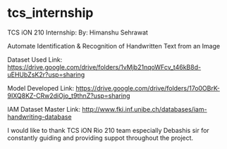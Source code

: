 # tcs_internship

TCS iON 210 Internship:
By: Himanshu Sehrawat

Automate Identification & Recognition of Handwritten Text from an Image

Dataset Used Link: https://drive.google.com/drive/folders/1vMjb21nqoWFcv_t46kB8d-uEHUbZsK2r?usp=sharing

Model Developed Link: https://drive.google.com/drive/folders/17o0OBrK-9IXQ8KZ-CRw2diOjo_t9thnZ?usp=sharing

IAM Dataset Master Link: http://www.fki.inf.unibe.ch/databases/iam-handwriting-database

I would like to thank TCS iON Rio 210 team especially Debashis sir for constantly guiding and providing suppot throughout the project.
